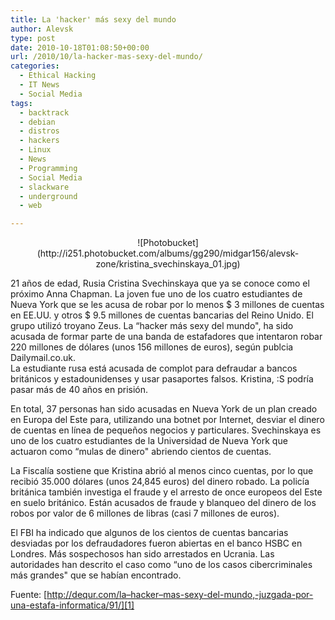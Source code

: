 ```yaml
---
title: La 'hacker' más sexy del mundo
author: Alevsk
type: post
date: 2010-10-18T01:08:50+00:00
url: /2010/10/la-hacker-mas-sexy-del-mundo/
categories:
  - Ethical Hacking
  - IT News
  - Social Media
tags:
  - backtrack
  - debian
  - distros
  - hackers
  - Linux
  - News
  - Programming
  - Social Media
  - slackware
  - underground
  - web

---
```

<p style="text-align: center;">
![Photobucket](http://i251.photobucket.com/albums/gg290/midgar156/alevsk-zone/kristina_svechinskaya_01.jpg)
</p>

21 años de edad, Rusia Cristina Svechinskaya que ya se conoce como el próximo Anna Chapman. La joven fue uno de los cuatro estudiantes de Nueva York que se les acusa de robar por lo menos $ 3 millones de cuentas en EE.UU. y otros $ 9.5 millones de cuentas bancarias del Reino Unido. El grupo utilizó troyano Zeus. La “hacker más sexy del mundo", ha sido acusada de formar parte de una banda de estafadores que intentaron robar 220 millones de dólares (unos 156 millones de euros), según publcia Dailymail.co.uk.  
La estudiante rusa está acusada de complot para defraudar a bancos británicos y estadounidenses y usar pasaportes falsos. Kristina, :S podría pasar más de 40 años en prisión.

En total, 37 personas han sido acusadas en Nueva York de un plan creado en Europa del Este para, utilizando una botnet por Internet, desviar el dinero de cuentas en línea de pequeños negocios y particulares. Svechinskaya es uno de los cuatro estudiantes de la Universidad de Nueva York que actuaron como “mulas de dinero" abriendo cientos de cuentas.

La Fiscalía sostiene que Kristina abrió al menos cinco cuentas, por lo que recibió 35.000 dólares (unos 24,845 euros) del dinero robado. La policía británica también investiga el fraude y el arresto de once europeos del Este en suelo británico. Están acusados de fraude y blanqueo del dinero de los robos por valor de 6 millones de libras (casi 7 millones de euros).

El FBI ha indicado que algunos de los cientos de cuentas bancarias desviadas por los defraudadores fueron abiertas en el banco HSBC en Londres. Más sospechosos han sido arrestados en Ucrania. Las autoridades han descrito el caso como “uno de los casos cibercriminales más grandes" que se habían encontrado.

Fuente: [http://dequr.com/la–hacker–mas-sexy-del-mundo,-juzgada-por-una-estafa-informatica/91/][1]

 [1]: http://dequr.com/la--hacker--mas-sexy-del-mundo,-juzgada-por-una-estafa-informatica/91/